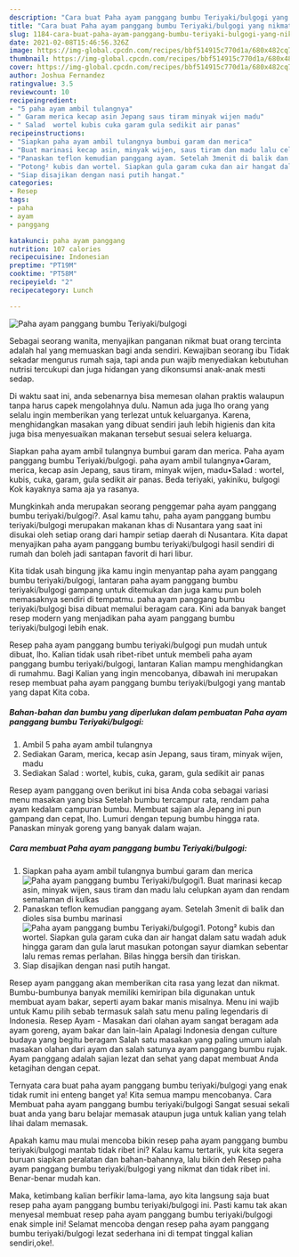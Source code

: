 ```yaml
---
description: "Cara buat Paha ayam panggang bumbu Teriyaki/bulgogi yang nikmat Untuk Jualan"
title: "Cara buat Paha ayam panggang bumbu Teriyaki/bulgogi yang nikmat Untuk Jualan"
slug: 1184-cara-buat-paha-ayam-panggang-bumbu-teriyaki-bulgogi-yang-nikmat-untuk-jualan
date: 2021-02-08T15:46:56.326Z
image: https://img-global.cpcdn.com/recipes/bbf514915c770d1a/680x482cq70/paha-ayam-panggang-bumbu-teriyakibulgogi-foto-resep-utama.jpg
thumbnail: https://img-global.cpcdn.com/recipes/bbf514915c770d1a/680x482cq70/paha-ayam-panggang-bumbu-teriyakibulgogi-foto-resep-utama.jpg
cover: https://img-global.cpcdn.com/recipes/bbf514915c770d1a/680x482cq70/paha-ayam-panggang-bumbu-teriyakibulgogi-foto-resep-utama.jpg
author: Joshua Fernandez
ratingvalue: 3.5
reviewcount: 10
recipeingredient:
- "5 paha ayam ambil tulangnya"
- " Garam merica kecap asin Jepang saus tiram minyak wijen madu"
- " Salad  wortel kubis cuka garam gula sedikit air panas"
recipeinstructions:
- "Siapkan paha ayam ambil tulangnya bumbui garam dan merica"
- "Buat marinasi kecap asin, minyak wijen, saus tiram dan madu lalu celupkan ayam dan rendam semalaman di kulkas"
- "Panaskan teflon kemudian panggang ayam. Setelah 3menit di balik dan dioles sisa bumbu marinasi"
- "Potong² kubis dan wortel. Siapkan gula garam cuka dan air hangat dalam satu wadah aduk hingga garam dan gula larut masukan potongan sayur diamkan sebentar lalu remas remas perlahan. Bilas hingga bersih dan tiriskan."
- "Siap disajikan dengan nasi putih hangat."
categories:
- Resep
tags:
- paha
- ayam
- panggang

katakunci: paha ayam panggang 
nutrition: 107 calories
recipecuisine: Indonesian
preptime: "PT19M"
cooktime: "PT58M"
recipeyield: "2"
recipecategory: Lunch

---
```



![Paha ayam panggang bumbu Teriyaki/bulgogi](https://img-global.cpcdn.com/recipes/bbf514915c770d1a/680x482cq70/paha-ayam-panggang-bumbu-teriyakibulgogi-foto-resep-utama.jpg)

Sebagai seorang wanita, menyajikan panganan nikmat buat orang tercinta adalah hal yang memuaskan bagi anda sendiri. Kewajiban seorang ibu Tidak sekadar mengurus rumah saja, tapi anda pun wajib menyediakan kebutuhan nutrisi tercukupi dan juga hidangan yang dikonsumsi anak-anak mesti sedap.

Di waktu  saat ini, anda sebenarnya bisa memesan olahan praktis walaupun tanpa harus capek mengolahnya dulu. Namun ada juga lho orang yang selalu ingin memberikan yang terlezat untuk keluarganya. Karena, menghidangkan masakan yang dibuat sendiri jauh lebih higienis dan kita juga bisa menyesuaikan makanan tersebut sesuai selera keluarga. 

Siapkan paha ayam ambil tulangnya bumbui garam dan merica. Paha ayam panggang bumbu Teriyaki/bulgogi. paha ayam ambil tulangnya•Garam, merica, kecap asin Jepang, saus tiram, minyak wijen, madu•Salad : wortel, kubis, cuka, garam, gula sedikit air panas. Beda teriyaki, yakiniku, bulgogi Kok kayaknya sama aja ya rasanya.

Mungkinkah anda merupakan seorang penggemar paha ayam panggang bumbu teriyaki/bulgogi?. Asal kamu tahu, paha ayam panggang bumbu teriyaki/bulgogi merupakan makanan khas di Nusantara yang saat ini disukai oleh setiap orang dari hampir setiap daerah di Nusantara. Kita dapat menyajikan paha ayam panggang bumbu teriyaki/bulgogi hasil sendiri di rumah dan boleh jadi santapan favorit di hari libur.

Kita tidak usah bingung jika kamu ingin menyantap paha ayam panggang bumbu teriyaki/bulgogi, lantaran paha ayam panggang bumbu teriyaki/bulgogi gampang untuk ditemukan dan juga kamu pun boleh memasaknya sendiri di tempatmu. paha ayam panggang bumbu teriyaki/bulgogi bisa dibuat memalui beragam cara. Kini ada banyak banget resep modern yang menjadikan paha ayam panggang bumbu teriyaki/bulgogi lebih enak.

Resep paha ayam panggang bumbu teriyaki/bulgogi pun mudah untuk dibuat, lho. Kalian tidak usah ribet-ribet untuk membeli paha ayam panggang bumbu teriyaki/bulgogi, lantaran Kalian mampu menghidangkan di rumahmu. Bagi Kalian yang ingin mencobanya, dibawah ini merupakan resep membuat paha ayam panggang bumbu teriyaki/bulgogi yang mantab yang dapat Kita coba.

<!--inarticleads1-->

##### Bahan-bahan dan bumbu yang diperlukan dalam pembuatan Paha ayam panggang bumbu Teriyaki/bulgogi:

1. Ambil 5 paha ayam ambil tulangnya
1. Sediakan  Garam, merica, kecap asin Jepang, saus tiram, minyak wijen, madu
1. Sediakan  Salad : wortel, kubis, cuka, garam, gula sedikit air panas


Resep ayam panggang oven berikut ini bisa Anda coba sebagai variasi menu masakan yang bisa Setelah bumbu tercampur rata, rendam paha ayam kedalam campuran bumbu. Membuat sajian ala Jepang ini pun gampang dan cepat, lho. Lumuri dengan tepung bumbu hingga rata. Panaskan minyak goreng yang banyak dalam wajan. 

<!--inarticleads2-->

##### Cara membuat Paha ayam panggang bumbu Teriyaki/bulgogi:

1. Siapkan paha ayam ambil tulangnya bumbui garam dan merica
<img src="https://img-global.cpcdn.com/steps/6a5c42dd6ea9eff3/160x128cq70/paha-ayam-panggang-bumbu-teriyakibulgogi-langkah-memasak-1-foto.jpg" alt="Paha ayam panggang bumbu Teriyaki/bulgogi">1. Buat marinasi kecap asin, minyak wijen, saus tiram dan madu lalu celupkan ayam dan rendam semalaman di kulkas
1. Panaskan teflon kemudian panggang ayam. Setelah 3menit di balik dan dioles sisa bumbu marinasi
<img src="https://img-global.cpcdn.com/steps/d6146ea05f65bbcd/160x128cq70/paha-ayam-panggang-bumbu-teriyakibulgogi-langkah-memasak-3-foto.jpg" alt="Paha ayam panggang bumbu Teriyaki/bulgogi">1. Potong² kubis dan wortel. Siapkan gula garam cuka dan air hangat dalam satu wadah aduk hingga garam dan gula larut masukan potongan sayur diamkan sebentar lalu remas remas perlahan. Bilas hingga bersih dan tiriskan.
1. Siap disajikan dengan nasi putih hangat.


Resep ayam panggang akan memberikan cita rasa yang lezat dan nikmat. Bumbu-bumbunya banyak memiliki kemiripan bila digunakan untuk membuat ayam bakar, seperti ayam bakar manis misalnya. Menu ini wajib untuk Kamu pilih sebab termasuk salah satu menu paling legendaris di Indonesia. Resep Ayam - Masakan dari olahan ayam sangat beragam ada ayam goreng, ayam bakar dan lain-lain Apalagi Indonesia dengan culture budaya yang begitu beragam Salah satu masakan yang paling umum ialah masakan olahan dari ayam dan salah satunya ayam panggang bumbu rujak. Ayam panggang adalah sajian lezat dan sehat yang dapat membuat Anda ketagihan dengan cepat. 

Ternyata cara buat paha ayam panggang bumbu teriyaki/bulgogi yang enak tidak rumit ini enteng banget ya! Kita semua mampu mencobanya. Cara Membuat paha ayam panggang bumbu teriyaki/bulgogi Sangat sesuai sekali buat anda yang baru belajar memasak ataupun juga untuk kalian yang telah lihai dalam memasak.

Apakah kamu mau mulai mencoba bikin resep paha ayam panggang bumbu teriyaki/bulgogi mantab tidak ribet ini? Kalau kamu tertarik, yuk kita segera buruan siapkan peralatan dan bahan-bahannya, lalu bikin deh Resep paha ayam panggang bumbu teriyaki/bulgogi yang nikmat dan tidak ribet ini. Benar-benar mudah kan. 

Maka, ketimbang kalian berfikir lama-lama, ayo kita langsung saja buat resep paha ayam panggang bumbu teriyaki/bulgogi ini. Pasti kamu tak akan menyesal membuat resep paha ayam panggang bumbu teriyaki/bulgogi enak simple ini! Selamat mencoba dengan resep paha ayam panggang bumbu teriyaki/bulgogi lezat sederhana ini di tempat tinggal kalian sendiri,oke!.

